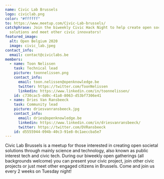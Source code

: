 ```yaml
---
name: Civic Lab Brussels
logo: civiclab.png
color: "#ffffff"
to: https://www.meetup.com/Civic-Lab-brussels/
catchphrase: Join the biweekly Civic Hack Night to help create open societal
  solutions and meet other civic innovators!
featured_image:
  alt: Open Belgium 2020
  image: civic_lab.jpeg
contact_info:
  email: contact@civiclabs.be
members:
  - name: Toon Nelissen
    task: Technical lead
    picture: toonnelissen.png
    contact_info:
      email: toon.nelissen@openknowledge.be
      twitter: https://twitter.com/ToonNelissen
      linkedin: https://www.linkedin.com/in/toonnelissen/
    id: c730cac5-dd0c-41a8-8063-d53bf7306e41
  - name: Dries Van Ransbeeck
    task: Community lead
    picture: driesvanransbeeck.jpg
    contact_info:
      email: dries@openknowledge.be
      linkedin: https://www.linkedin.com/in/driesvanransbeeck/
      twitter: https://twitter.com/DVRansbeeck
    id: d5555944-094b-40c3-91e8-0c1aeccba5e7
---
```

Civic Lab Brussels is a meetup for those interested in creating open societal solutions through mainly science and technology, also known as public interest tech and civic tech. During our biweekly open gatherings (all backgrounds welcome) you can present your civic project, join other civic projects or just meet other engaged citizens in Brussels. Come and join us every 2 weeks on Tuesday night!